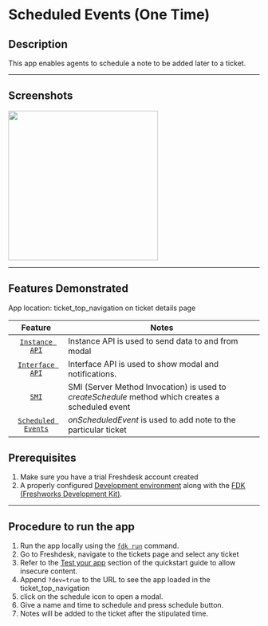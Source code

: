 # Scheduled Events (One Time)

## Description

This app enables agents to schedule a note to be added later to a ticket.

---

## Screenshots

<img src="./Screenshots/App face.png" height="300" width="300">

---

## Features Demonstrated

App location: ticket_top_navigation on ticket details page

|                                     Feature                                      | Notes                                                                                             |
| :------------------------------------------------------------------------------: | ------------------------------------------------------------------------------------------------- |
|     [`Instance API`](https://developers.freshdesk.com/v2/docs/instance-api/)     | Instance API is used to send data to and from modal                                               |
|    [`Interface API`](https://developers.freshdesk.com/v2/docs/interface-api/)    | Interface API is used to show modal and notifications.                                            |
|   [`SMI`](https://developers.freshdesk.com/v2/docs/server-method-invocation/)    | SMI (Server Method Invocation) is used to _createSchedule_ method which creates a scheduled event |
| [`Scheduled Events`](https://developers.freshdesk.com/v2/docs/scheduled-events/) | _onScheduledEvent_ is used to add note to the particular ticket                                   |

## Prerequisites

1. Make sure you have a trial Freshdesk account created
2. A properly configured [Development environment](https://developers.freshdesk.com/v2/docs/quick-start/) along with the [FDK (Freshworks Development Kit)](https://developers.freshdesk.com/v2/docs/freshworks-cli/).

---

## Procedure to run the app

1. Run the app locally using the [`fdk run`](https://developers.freshdesk.com/v2/docs/freshworks-cli/#run) command.
2. Go to Freshdesk, navigate to the tickets page and select any ticket
3. Refer to the [Test your app](https://developers.freshdesk.com/v2/docs/quick-start/#test_your_app) section of the quickstart guide to allow insecure content.
4. Append `?dev=true` to the URL to see the app loaded in the ticket_top_navigation
5. click on the schedule icon to open a modal.
6. Give a name and time to schedule and press schedule button.
7. Notes will be added to the ticket after the stipulated time.
